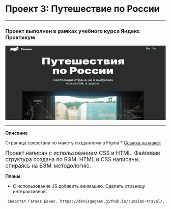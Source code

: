 # Проект 3: Путешествие по России  
******************************************  
  
### Проект выполнен в рамках учебного курса Яндекс Практикум  
  
![пример сайта](./images/Gif-readme.gif)  
************************  
**Описание**  
  
Страница сверстана по макету созданному в Figma * [Ссылка на макет](https://www.figma.com/file/5S2WSbEFL6awjVWJ0NWL8Q/Sprint-3_-Russia-_-desktop-mobile?node-id=28503%3A0)  
  
<big>Проект написан с использованием CSS и HTML.  </big>
<big>Файловая структура создана по БЭМ.  </big>
<big>HTML и CSS написаны, опираясь на БЭМ-методологию.  </big>


**Планы**

* С использование JS добавить анимацию. Сделать страницу интерактивной. 
```
 Сверстал Гагаев Денис. https://denisgagaev.github.io/russian-travel/. 
 ```
